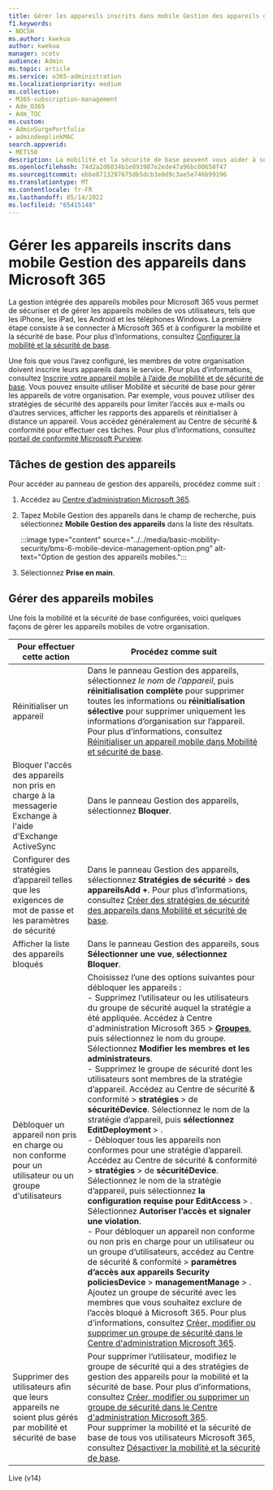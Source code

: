 ```yaml
---
title: Gérer les appareils inscrits dans mobile Gestion des appareils dans Microsoft 365
f1.keywords:
- NOCSH
ms.author: kwekua
author: kwekua
manager: scotv
audience: Admin
ms.topic: article
ms.service: o365-administration
ms.localizationpriority: medium
ms.collection:
- M365-subscription-management
- Adm_O365
- Adm_TOC
ms.custom:
- AdminSurgePortfolio
- admindeeplinkMAC
search.appverid:
- MET150
description: La mobilité et la sécurité de base peuvent vous aider à sécuriser et gérer les appareils mobiles de votre organisation.
ms.openlocfilehash: 74d2a2d6034b1e893987e2ede47a96bc00658f47
ms.sourcegitcommit: ebbe8713297675db5dcb3e0d9c3ae5e746b99196
ms.translationtype: MT
ms.contentlocale: fr-FR
ms.lasthandoff: 05/14/2022
ms.locfileid: "65415148"
---
```

# <a name="manage-devices-enrolled-in-mobile-device-management-in-microsoft-365"></a>Gérer les appareils inscrits dans mobile Gestion des appareils dans Microsoft 365

La gestion intégrée des appareils mobiles pour Microsoft 365 vous permet de sécuriser et de gérer les appareils mobiles de vos utilisateurs, tels que les iPhone, les iPad, les Android et les téléphones Windows. La première étape consiste à se connecter à Microsoft 365 et à configurer la mobilité et la sécurité de base. Pour plus d’informations, consultez [Configurer la mobilité et la sécurité de base](set-up.md).

Une fois que vous l’avez configuré, les membres de votre organisation doivent inscrire leurs appareils dans le service. Pour plus d’informations, consultez [Inscrire votre appareil mobile à l’aide de mobilité et de sécurité de base](enroll-your-mobile-device.md). Vous pouvez ensuite utiliser Mobilité et sécurité de base pour gérer les appareils de votre organisation. Par exemple, vous pouvez utiliser des stratégies de sécurité des appareils pour limiter l’accès aux e-mails ou d’autres services, afficher les rapports des appareils et réinitialiser à distance un appareil. Vous accédez généralement au Centre de sécurité & conformité pour effectuer ces tâches. Pour plus d’informations, consultez [portail de conformité Microsoft Purview](../../compliance/microsoft-365-compliance-center.md).

## <a name="device-management-tasks"></a>Tâches de gestion des appareils

Pour accéder au panneau de gestion des appareils, procédez comme suit :

1. Accédez au [Centre d’administration Microsoft 365](../../admin/admin-overview/admin-center-overview.md).

2. Tapez Mobile Gestion des appareils dans le champ de recherche, puis sélectionnez **Mobile Gestion des appareils** dans la liste des résultats.

    :::image type="content" source="../../media/basic-mobility-security/bms-6-mobile-device-management-option.png" alt-text="Option de gestion des appareils mobiles.":::

3. Sélectionnez **Prise en main**.

## <a name="manage-mobile-devices"></a>Gérer des appareils mobiles

Une fois la mobilité et la sécurité de base configurées, voici quelques façons de gérer les appareils mobiles de votre organisation.

|Pour effectuer cette action|Procédez comme suit|
|---|---|
|Réinitialiser un appareil|Dans le panneau Gestion des appareils, sélectionnez *le nom de l’appareil*, puis **réinitialisation complète** pour supprimer toutes les informations ou **réinitialisation sélective** pour supprimer uniquement les informations d’organisation sur l’appareil. Pour plus d’informations, consultez [Réinitialiser un appareil mobile dans Mobilité et sécurité de base](wipe-mobile-device.md).|
|Bloquer l'accès des appareils non pris en charge à la messagerie Exchange à l'aide d'Exchange ActiveSync|Dans le panneau Gestion des appareils, sélectionnez **Bloquer**.|
|Configurer des stratégies d’appareil telles que les exigences de mot de passe et les paramètres de sécurité|Dans le panneau Gestion des appareils, sélectionnez **Stratégies de sécurité** >  **des appareilsAdd +**. Pour plus d’informations, consultez [Créer des stratégies de sécurité des appareils dans Mobilité et sécurité de base](create-device-security-policies.md).|
|Afficher la liste des appareils bloqués|Dans le panneau Gestion des appareils, sous **Sélectionner une vue**, **sélectionnez Bloquer**.|
|Débloquer un appareil non pris en charge ou non conforme pour un utilisateur ou un groupe d'utilisateurs|Choisissez l’une des options suivantes pour débloquer les appareils :<br/>- Supprimez l’utilisateur ou les utilisateurs du groupe de sécurité auquel la stratégie a été appliquée. Accédez à Centre d'administration Microsoft 365 > <a href="https://go.microsoft.com/fwlink/p/?linkid=2052855" target="_blank">**Groupes**</a>, puis sélectionnez le nom du groupe. Sélectionnez **Modifier les membres et les administrateurs**.<br/>- Supprimez le groupe de sécurité dont les utilisateurs sont membres de la stratégie d’appareil. Accédez au Centre de sécurité & conformité > **stratégies** >  de **sécuritéDevice**. Sélectionnez le nom de la stratégie d’appareil, puis **sélectionnez** **EditDeployment** > .<br/>- Débloquer tous les appareils non conformes pour une stratégie d’appareil. Accédez au Centre de sécurité & conformité > **stratégies** >  de **sécuritéDevice**. Sélectionnez le nom de la stratégie d’appareil, puis sélectionnez **la configuration requise pour EditAccess** > . Sélectionnez **Autoriser l’accès et signaler une violation**.<br/>- Pour débloquer un appareil non conforme ou non pris en charge pour un utilisateur ou un groupe d’utilisateurs, accédez au Centre de sécurité & conformité > **paramètres d’accès aux appareils** **Security policiesDevice** >  **managementManage** > . Ajoutez un groupe de sécurité avec les membres que vous souhaitez exclure de l’accès bloqué à Microsoft 365. Pour plus d’informations, consultez [Créer, modifier ou supprimer un groupe de sécurité dans le Centre d'administration Microsoft 365](../../admin/email/create-edit-or-delete-a-security-group.md).|
|Supprimer des utilisateurs afin que leurs appareils ne soient plus gérés par mobilité et sécurité de base|Pour supprimer l’utilisateur, modifiez le groupe de sécurité qui a des stratégies de gestion des appareils pour la mobilité et la sécurité de base. Pour plus d’informations, consultez [Créer, modifier ou supprimer un groupe de sécurité dans le Centre d'administration Microsoft 365](../../admin/email/create-edit-or-delete-a-security-group.md).<br/>Pour supprimer la mobilité et la sécurité de base de tous vos utilisateurs Microsoft 365, consultez [Désactiver la mobilité et la sécurité de base](turn-off.md).|

Live (v14)
